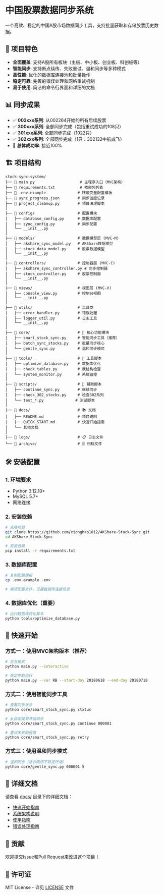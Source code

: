 # 中国股票数据同步系统

一个高效、稳定的中国A股市场数据同步工具，支持批量获取和存储股票历史数据。

## 🚀 项目特色

- **全面覆盖**: 支持A股所有板块（主板、中小板、创业板、科创板等）
- **智能同步**: 支持断点续传、失败重试、温和同步等多种模式
- **高性能**: 优化的数据库连接池和批量操作
- **稳定可靠**: 完善的错误处理和网络重试机制
- **易于使用**: 简洁的命令行界面和详细的文档

## 📊 同步成果

- ✅ **002xxx系列**: 从002264开始的所有后续股票
- ✅ **300xxx系列**: 全部同步完成（包括重试成功的108只）
- ✅ **301xxx系列**: 全部同步完成（1022只）
- ✅ **302xxx系列**: 全部同步完成（1只：302132中航成飞）
- 🎯 **总体成功率**: 接近100%

## 🏗️ 项目结构

```
stock-sync-system/
├── 📄 main.py                    # 主程序入口（MVC架构）
├── 📄 requirements.txt           # 依赖包列表
├── 📄 .env.example              # 环境变量配置模板
├── 📄 sync_progress.json        # 同步进度记录
├── 📄 project_cleanup.py        # 项目清理脚本
│
├── 📁 config/                   # 配置模块
│   ├── database_config.py      # 数据库配置
│   ├── sync_config.py          # 同步配置
│   └── __init__.py
│
├── 📁 models/                   # 数据模型层 (MVC-M)
│   ├── akshare_sync_model.py   # AKShare数据模型
│   ├── stock_data_model.py     # 股票数据模型
│   └── __init__.py
│
├── 📁 controllers/              # 控制器层 (MVC-C)
│   ├── akshare_sync_controller.py # 同步控制器
│   ├── stock_controller.py     # 股票控制器
│   └── __init__.py
│
├── 📁 views/                    # 视图层 (MVC-V)
│   ├── console_view.py         # 控制台视图
│   └── __init__.py
│
├── 📁 utils/                    # 工具类
│   ├── error_handler.py        # 错误处理
│   ├── logger_util.py          # 日志工具
│   └── __init__.py
│
├── 📁 core/                     # 🚀 核心功能模块
│   ├── smart_stock_sync.py     # 智能同步工具（推荐）
│   ├── batch_sync_stocks.py    # 批量同步核心
│   └── gentle_sync.py          # 温和同步模式
│
├── 📁 tools/                    # 🔧 工具脚本
│   ├── optimize_database.py    # 数据库优化
│   ├── check_tables.py         # 表结构检查
│   └── system_monitor.py       # 系统监控
│
├── 📁 scripts/                  # 📜 辅助脚本
│   ├── continue_sync.py        # 继续同步
│   ├── check_302_stocks.py     # 检查302系列
│   └── test_*.py              # 测试脚本
│
├── 📁 docs/                     # 📚 文档
│   ├── README.md               # 项目说明
│   ├── QUICK_START.md          # 快速开始指南
│   └── 其他文档
│
├── 📁 logs/                     # 📋 日志文件
└── 📁 archive/                  # 🗄️ 归档文件
```

## 🛠️ 安装配置

### 1. 环境要求
- Python 3.12.10+
- MySQL 5.7+
- 网络连接

### 2. 安装依赖
```bash
# 克隆项目
git clone https://github.com/xionghao1012/AKShare-Stock-Sync.git
cd AKShare-Stock-Sync

# 安装依赖
pip install -r requirements.txt
```

### 3. 数据库配置
```bash
# 复制配置模板
cp .env.example .env

# 编辑配置文件，设置数据库连接信息
```

### 4. 数据库优化（重要）
```bash
# 运行数据库优化脚本
python tools/optimize_database.py
```

## 🚀 快速开始

### 方式一：使用MVC架构版本（推荐）
```bash
# 交互模式
python main.py --interactive

# 指定参数运行
python main.py --var RB --start-day 20180618 --end-day 20180718
```

### 方式二：使用智能同步工具
```bash
# 查看同步状态
python core/smart_stock_sync.py status

# 从指定股票开始同步
python core/smart_stock_sync.py continue 000001

# 重试失败的股票
python core/smart_stock_sync.py retry
```

### 方式三：使用温和同步模式
```bash
# 温和同步（适合网络不稳定环境）
python core/gentle_sync.py 000001 5
```

## 📖 详细文档

请查看 [docs/](docs/) 目录下的详细文档：
- [快速开始指南](docs/QUICK_START.md)
- [系统架构说明](docs/ARCHITECTURE.md)
- [使用指南](docs/USAGE_GUIDE.md)
- [错误处理指南](docs/ERROR_HANDLING_GUIDE.md)

## 🤝 贡献

欢迎提交Issue和Pull Request来改进这个项目！

## 📄 许可证

MIT License - 详见 [LICENSE](LICENSE) 文件